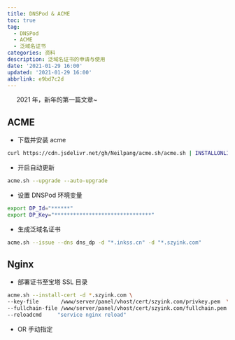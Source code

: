 ```yaml
---
title: DNSPod & ACME
toc: true
tag:
  - DNSPod
  - ACME
  - 泛域名证书
categories: 资料
description: 泛域名证书的申请与使用
date: '2021-01-29 16:00'
updated: '2021-01-29 16:00'
abbrlink: e9bd7c2d
---
```


&ensp;&emsp;2021 年，新年的第一篇文章~

## ACME

- 下载并安装 acme

```sh
curl https://cdn.jsdelivr.net/gh/Neilpang/acme.sh/acme.sh | INSTALLONLINE=1  sh
```

- 开启自动更新

```sh
acme.sh --upgrade --auto-upgrade
```

- 设置 DNSPod 环境变量

```sh
export DP_Id="******"
export DP_Key="*******************************"
```

- 生成泛域名证书

```sh
acme.sh --issue --dns dns_dp -d "*.inkss.cn" -d "*.szyink.com"
```

## Nginx

- 部署证书至宝塔 SSL 目录

```sh
acme.sh --install-cert -d *.szyink.com \
--key-file       /www/server/panel/vhost/cert/szyink.com/privkey.pem  \
--fullchain-file /www/server/panel/vhost/cert/szyink.com/fullchain.pem \
--reloadcmd     "service nginx reload"
```

- OR 手动指定

